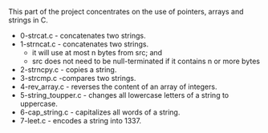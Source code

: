 This part of the project concentrates on the use of pointers, arrays and strings in C.
* 0-strcat.c - concatenates two strings.
* 1-strncat.c - concatenates two strings.
  * it will use at most n bytes from src; and
  * src does not need to be null-terminated if it contains n or more bytes
* 2-strncpy.c - copies a string.
* 3-strcmp.c -compares two strings.
* 4-rev_array.c - reverses the content of an array of integers.
* 5-string_toupper.c - changes all lowercase letters of a string to uppercase.
* 6-cap_string.c - capitalizes all words of a string.
* 7-leet.c - encodes a string into 1337.